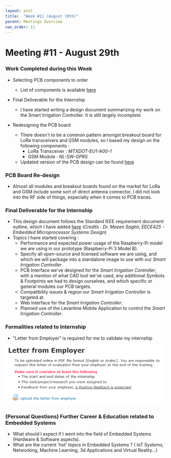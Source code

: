 ```yaml
---
layout: post
title:  "Week #11 (August 19th)"
parent: Meetings Overview
nav_order: 11
---
```


# Meeting #11 - August 29th

### Work Completed during this Week

- Selecting PCB components to order
   - List of components is available [here]()

- Final Deliverable for the Internship
  - I have started writing a design document summarizing my work on the Smart Irrigation Controller. It is still largely incomplete

- Redesigning the PCB board
   - There doesn't to be a common pattern amongst breakout board for LoRa transceivers and GSM modules, so I based my design on the following components :
     - LoRa Transceiver : *MTXDOT-EU1-A00-1*
     - GSM Module : *NL-SW-GPRS*
   - Updated version of the PCB design can be found [here]()

### PCB Board Re-design

- Almost all modules and breakout boards found on the market for LoRa and GSM include some sort of direct antenna connector. I did not look into the RF side of things, especially when it comes to PCB traces.

### Final Deliverable for the Internship

- This design document follows the Standard IEEE requirement document outline, which I have added [here]() (*Credits : Dr. Mazen Saghir, EECE425 - Embedded Microprocessor Systems Design*) 
- Topics I have started covering :
  - Performance and expected power usage of the Raspberry-Pi model we are using in our prototype (Raspberry-Pi 3 Model B).
  - Specify all open-source and licensed software we are using, and which we will package into a standalone image to use with our *Smart Irrigation Controller*.
  - PCB Interface we've designed for the *Smart Irrigation Controller*, with a mention of what CAD tool we've used, any additional Symbols & Footprints we had to design ourselves, and which specific or general modules our PCB targets.
  - Compatibility issues & region our *Smart Irrigation Controller* is targeted at.
  - Web Interface for the *Smart Irrigation Controller*.
  - Planned use of the Levantine Mobile Application to control the *Smart Irrigation Controller*.

### Formalities related to Internship

- "Letter from Employer" is required for me to validate my internship

![Letter-From-Employer](../../assets/images/Letter-From-Employer.PNG)

### (Personal Questions) Further Career & Education related to Embedded Systems

- What should I expect if I went into the field of Embedded Systems (Hardware & Software aspects).
- What are the current 'hot' topics in Embedded Systems ? ( IoT Systems, Networking, Machine Learning, 3d Applications and Virtual Reality...)